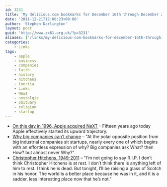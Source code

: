 ```yaml
---
id: 3231
title: 'My delicious.com bookmarks for December 16th through December 21st'
date: '2011-12-21T12:00:23+00:00'
author: 'Stephen Darlington'
layout: post
guid: 'http://www.zx81.org.uk/?p=3231'
aliases: ['/links/my-delicious-com-bookmarks-for-december-16th-through-december-21st.html']
categories:
    - Links
tags:
    - apple
    - business
    - companies
    - faith
    - history
    - hitchens
    - inertia
    - Links
    - News
    - nostalgia
    - obituary
    - religion
    - startup
---
```


- [On this day in 1996, Apple acquired NeXT](http://www.tuaw.com/2011/12/20/on-this-day-in-1996-apple-acquired-next/) – Fifteen years ago today Apple effectively started its upward trajectory.
- [Why big companies can’t change](http://www.cringely.com/2011/12/why-big-companies-cant-change/?utm_source=feedburner&utm_medium=feed&utm_campaign=Feed:+ICringely+(I,+Cringely)&utm_content=Google+Reader) – "At the polar opposite position from big industrial companies sit startups, nearly every one of which begins with an effortless expression of why? Big companies ask What? then How? but almost never Why?"
- [Christopher Hitchens, 1949-2011](http://freethoughtblogs.com/greta/2011/12/16/christopher-hitchens-1949-2011/) – "I’m not going to say R.I.P. I don’t think Christopher Hitchens is at rest. I don’t think there is anything left of him to rest. I think he is dead. But tonight, I’ll be raising a glass of Scotch in his honor. The world is a better place because he was in it, and it is a sadder, less interesting place now that he’s not."